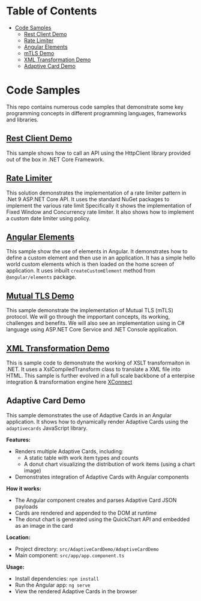 # Table of Contents
- [Code Samples](#code-samples)
  - [Rest Client Demo](#rest-client-demo)
  - [Rate Limiter](#rate-limiter)
  - [Angular Elements](#angular-elements)
  - [mTLS Demo](#mutual-tls-demo)
  - [XML Transformation Demo](#xml-transformation-demo)
  - [Adaptive Card Demo](#adaptive-card-demo)

# Code Samples
This repo contains numerous code samples that demonstrate some key programming concepts in different programming languages, frameworks and libraries.

## [Rest Client Demo](https://github.com/pravinchandankhede/codesamples/tree/main/src/HttpRestClientDemo)
This sample shows how to call an API using the HttpClient library provided out of the box in .NET Core Framework.

## [Rate Limiter](https://github.com/pravinchandankhede/codesamples/tree/main/src/RateLimitingSolution)
This solution demonstrates the implementation of a rate limiter pattern in .Net 9 ASP.NET Core API. It uses the standard NuGet packages to implement the various rate limit
Specifically it shows the implementation of Fixed Window and Concurrency rate limiter. It also shows how to implement a custom date limiter using policy.

## [Angular Elements](https://github.com/pravinchandankhede/codesamples/tree/main/src/AngularElements)
This sample show the use of elements in Angular. It demonstrates how to define a custom element and then use in an application. It has a simple hello world custom elements which is then loaded on the home screen of application. It uses inbuilt `createCustomElement` method from `@angular/elements` package.

## [Mutual TLS Demo](https://github.com/pravinchandankhede/codesamples/tree/main/src/MTLSDemo)
This sample demonstrate the implementation of Mutual TLS (mTLS) protocol. We will go through the impportant concepts, its working, challenges and benefits. We will also see an implementation using in C# language using ASP.NET Core Service and .NET Console application.

## [XML Transformation Demo](https://github.com/pravinchandankhede/codesamples/tree/main/src/XmlTransformationDemo)
This is sample code to demonstrate the working of XSLT transformaiton in .NET. It uses a XslCompiledTransform class to translate a XML file into HTML. This sample is further evolved in a full scale backbone of a enterpise integration & transformation engine here [XConnect](https://github.com/pravinchandankhede/XConnect)

## Adaptive Card Demo
This sample demonstrates the use of Adaptive Cards in an Angular application. It shows how to dynamically render Adaptive Cards using the `adaptivecards` JavaScript library.

**Features:**
- Renders multiple Adaptive Cards, including:
  - A static table with work item types and counts
  - A donut chart visualizing the distribution of work items (using a chart image)
- Demonstrates integration of Adaptive Cards with Angular components

**How it works:**
- The Angular component creates and parses Adaptive Card JSON payloads
- Cards are rendered and appended to the DOM at runtime
- The donut chart is generated using the QuickChart API and embedded as an image in the card

**Location:**
- Project directory: `src/AdaptiveCardDemo/AdaptiveCardDemo`
- Main component: `src/app/app.component.ts`

**Usage:**
- Install dependencies: `npm install`
- Run the Angular app: `ng serve`
- View the rendered Adaptive Cards in the browser
